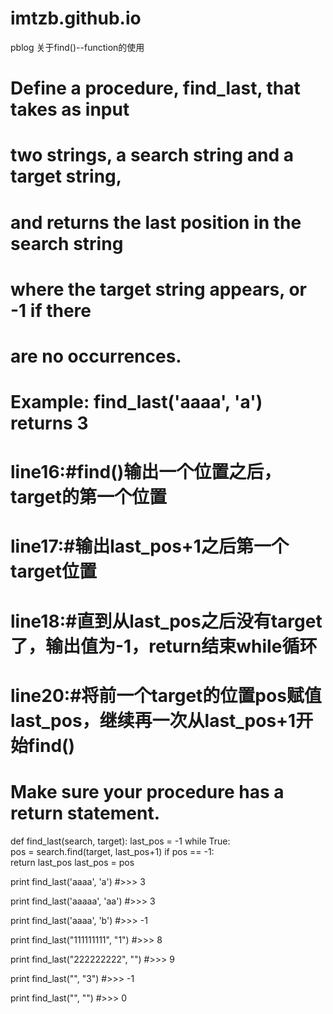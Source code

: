 # imtzb.github.io
pblog
关于find()--function的使用
# Define a procedure, find_last, that takes as input
# two strings, a search string and a target string,
# and returns the last position in the search string
# where the target string appears, or -1 if there
# are no occurrences.
#
# Example: find_last('aaaa', 'a') returns 3
 #   line16:#find()输出一个位置之后，target的第一个位置
#    line17:#输出last_pos+1之后第一个target位置    
 #   line18:#直到从last_pos之后没有target了，输出值为-1，return结束while循环
  #  line20:#将前一个target的位置pos赋值last_pos，继续再一次从last_pos+1开始find()    
# Make sure your procedure has a return statement.

def find_last(search, target):
    last_pos = -1
    while True:                              
        pos = search.find(target, last_pos+1)
        if pos == -1:      
            return last_pos
        last_pos = pos     

print find_last('aaaa', 'a')
#>>> 3

print find_last('aaaaa', 'aa')
#>>> 3

print find_last('aaaa', 'b')
#>>> -1

print find_last("111111111", "1")
#>>> 8

print find_last("222222222", "")
#>>> 9

print find_last("", "3")
#>>> -1

print find_last("", "")
#>>> 0
